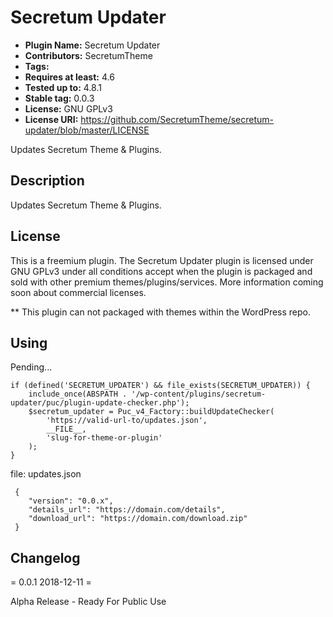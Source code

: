 # Secretum Updater
* **Plugin Name:** Secretum Updater
* **Contributors:** SecretumTheme
* **Tags:** 
* **Requires at least:** 4.6
* **Tested up to:** 4.8.1
* **Stable tag:** 0.0.3
* **License:** GNU GPLv3
* **License URI:** https://github.com/SecretumTheme/secretum-updater/blob/master/LICENSE


Updates Secretum Theme & Plugins.


## Description

Updates Secretum Theme & Plugins.


## License

This is a freemium plugin. The Secretum Updater plugin is licensed under GNU GPLv3 under all conditions accept when the plugin is packaged and sold with other premium themes/plugins/services. More information coming soon about commercial licenses.

** This plugin can not packaged with themes within the WordPress repo.


## Using

Pending...

```
if (defined('SECRETUM_UPDATER') && file_exists(SECRETUM_UPDATER)) {
	include_once(ABSPATH . '/wp-content/plugins/secretum-updater/puc/plugin-update-checker.php');
	$secretum_updater = Puc_v4_Factory::buildUpdateChecker(
		'https://valid-url-to/updates.json',
		__FILE__,
		'slug-for-theme-or-plugin'
	);
}
```

file: updates.json
```
 {
    "version": "0.0.x",
    "details_url": "https://domain.com/details",
    "download_url": "https://domain.com/download.zip"
 }
```

## Changelog

= 0.0.1 2018-12-11 =

Alpha Release - Ready For Public Use
